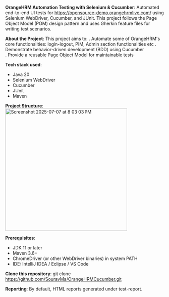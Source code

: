 **OrangeHRM Automation Testing with Selenium & Cucumber**:
Automated end-to-end UI tests for https://opensource-demo.orangehrmlive.com/ using Selenium WebDriver, Cucumber, and JUnit.
This project follows the Page Object Model (POM) design pattern and uses Gherkin feature files for writing test scenarios.

**About the Project**:
This project aims to:
. Automate some of OrangeHRM's core functionalities: login-logout, PIM, Admin section functionalities etc
. Demonstrate behavior-driven development (BDD) using Cucumber  
. Provide a reusable Page Object Model for maintainable tests

**Tech stack used**:
- Java 20
- Selenium WebDriver
- Cucumber
- JUnit
- Maven

**Project Structure**:
<img width="386" alt="Screenshot 2025-07-07 at 8 03 03 PM" src="https://github.com/user-attachments/assets/9dfba67c-2d66-4cb6-a834-9a87915b8a71" />

**Prerequisites**:
- JDK 11 or later
- Maven 3.6+
- ChromeDriver (or other WebDriver binaries) in system PATH
- IDE: IntelliJ IDEA / Eclipse / VS Code

**Clone this repository**:
git clone https://github.com/SouravMa/OrangeHRMCucumber.git

**Reporting**:
By default, HTML reports generated under test-report.
